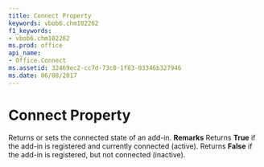 ```yaml
---
title: Connect Property
keywords: vbob6.chm102262
f1_keywords:
- vbob6.chm102262
ms.prod: office
api_name:
- Office.Connect
ms.assetid: 32469ec2-cc7d-73c0-1f83-03346b327946
ms.date: 06/08/2017
---
```



# Connect Property



Returns or sets the connected state of an add-in.
 **Remarks**
Returns  **True** if the add-in is registered and currently connected (active).
Returns  **False** if the add-in is registered, but not connected (inactive).

